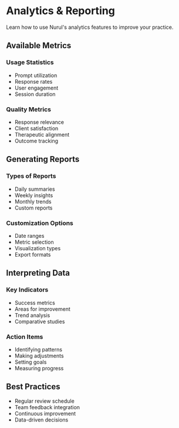 # Analytics & Reporting

Learn how to use Nurul's analytics features to improve your practice.

## Available Metrics

### Usage Statistics
- Prompt utilization
- Response rates
- User engagement
- Session duration

### Quality Metrics
- Response relevance
- Client satisfaction
- Therapeutic alignment
- Outcome tracking

## Generating Reports

### Types of Reports
- Daily summaries
- Weekly insights
- Monthly trends
- Custom reports

### Customization Options
- Date ranges
- Metric selection
- Visualization types
- Export formats

## Interpreting Data

### Key Indicators
- Success metrics
- Areas for improvement
- Trend analysis
- Comparative studies

### Action Items
- Identifying patterns
- Making adjustments
- Setting goals
- Measuring progress

## Best Practices

- Regular review schedule
- Team feedback integration
- Continuous improvement
- Data-driven decisions 
